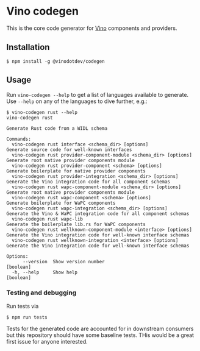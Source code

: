 # Vino codegen

This is the core code generator for [Vino](https://vino.dev) components and providers.

## Installation

```shell
$ npm install -g @vinodotdev/codegen
```

## Usage

Run `vino-codegen --help` to get a list of languages available to generate. Use `--help` on any of the languages to dive further, e.g.:

```shell
$ vino-codegen rust --help
vino-codegen rust

Generate Rust code from a WIDL schema

Commands:
  vino-codegen rust interface <schema_dir> [options]                  Generate source code for well-known interfaces
  vino-codegen rust provider-component-module <schema_dir> [options]  Generate root native provider components module
  vino-codegen rust provider-component <schema> [options]             Generate boilerplate for native provider components
  vino-codegen rust provider-integration <schema_dir> [options]       Generate the Vino integration code for all component schemas
  vino-codegen rust wapc-component-module <schema_dir> [options]      Generate root native provider components module
  vino-codegen rust wapc-component <schema> [options]                 Generate boilerplate for WaPC components
  vino-codegen rust wapc-integration <schema_dir> [options]           Generate the Vino & WaPC integration code for all component schemas
  vino-codegen rust wapc-lib                                          Generate the boilerplate lib.rs for WaPC components
  vino-codegen rust wellknown-component-module <interface> [options]  Generate the Vino integration code for well-known interface schemas
  vino-codegen rust wellknown-integration <interface> [options]       Generate the Vino integration code for well-known interface schemas

Options:
      --version  Show version number                                                                                                           [boolean]
  -h, --help     Show help                                                                                                                     [boolean]
```

### Testing and debugging

Run tests via

```
$ npm run tests
```

Tests for the generated code are accounted for in downstream consumers but this repository should have some baseline tests. THis would be a great first issue for anyone interested.
